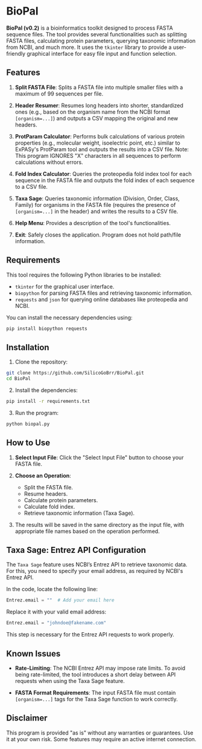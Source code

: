 # BioPal

**BioPal (v0.2)** is a bioinformatics toolkit designed to process FASTA sequence files. The tool provides several functionalities such as splitting FASTA files, calculating protein parameters, querying taxonomic information from NCBI, and much more. It uses the `tkinter` library to provide a user-friendly graphical interface for easy file input and function selection.

## Features

1. **Split FASTA File**: Splits a FASTA file into multiple smaller files with a maximum of 99 sequences per file.
   
2. **Header Resumer**: Resumes long headers into shorter, standardized ones (e.g., based on the organism name from the NCBI format `[organism=...]`) and outputs a CSV mapping the original and new headers.

3. **ProtParam Calculator**: Performs bulk calculations of various protein properties (e.g., molecular weight, isoelectric point, etc.) similar to ExPASy's ProtParam tool and outputs the results into a CSV file. Note: This program IGNORES "X" characters in all sequences to perform calculations without errors.

4. **Fold Index Calculator**: Queries the proteopedia fold index tool for each sequence in the FASTA file and outputs the fold index of each sequence to a CSV file.

5. **Taxa Sage**: Queries taxonomic information (Division, Order, Class, Family) for organisms in the FASTA file (requires the presence of `[organism=...]` in the header) and writes the results to a CSV file.

6. **Help Menu**: Provides a description of the tool's functionalities.

7. **Exit**: Safely closes the application. Program does not hold path/file information.

## Requirements

This tool requires the following Python libraries to be installed:

- `tkinter` for the graphical user interface.
- `biopython` for parsing FASTA files and retrieving taxonomic information.
- `requests` and `json` for querying online databases like proteopedia and NCBI.

You can install the necessary dependencies using:

```bash
pip install biopython requests
```

## Installation

1. Clone the repository:

```bash
git clone https://github.com/SilicoGoBrr/BioPal.git
cd BioPal
```

2. Install the dependencies:

```bash
pip install -r requirements.txt
```

3. Run the program:

```bash
python biopal.py
```

## How to Use

1. **Select Input File**: Click the "Select Input File" button to choose your FASTA file.

2. **Choose an Operation**:
   - Split the FASTA file.
   - Resume headers.
   - Calculate protein parameters.
   - Calculate fold index.
   - Retrieve taxonomic information (Taxa Sage).

3. The results will be saved in the same directory as the input file, with appropriate file names based on the operation performed.

## Taxa Sage: Entrez API Configuration

The `Taxa Sage` feature uses NCBI’s Entrez API to retrieve taxonomic data. For this, you need to specify your email address, as required by NCBI's Entrez API.

In the code, locate the following line:

```python
Entrez.email = ""  # Add your email here
```

Replace it with your valid email address:

```python
Entrez.email = "johndoe@fakename.com"
```

This step is necessary for the Entrez API requests to work properly.

## Known Issues

- **Rate-Limiting**: The NCBI Entrez API may impose rate limits. To avoid being rate-limited, the tool introduces a short delay between API requests when using the Taxa Sage feature.

- **FASTA Format Requirements**: The input FASTA file must contain `[organism=...]` tags for the Taxa Sage function to work correctly.

## Disclaimer

This program is provided "as is" without any warranties or guarantees. Use it at your own risk. Some features may require an active internet connection.
